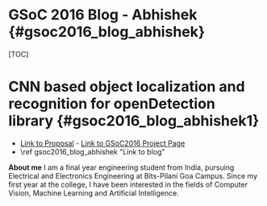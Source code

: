 
GSoC 2016 Blog - Abhishek {#gsoc2016_blog_abhishek}
====
[TOC]

CNN based object localization and recognition for openDetection library  {#gsoc2016_blog_abhishek1}
====

  - [Link to Proposal](https://summerofcode.withgoogle.com/serve/6621875723567104/) - [Link to GSoC2016 Project Page](https://docs.google.com/document/d/1-rq4BFcc_SgZLpQrA26_8hQYpSgUnGMcgNHbe7ipYuc/edit?pref=2&pli=1)
  - \ref gsoc2016_blog_abhishek "Link to blog"    

**About me**
I am a final year engineering student from India, pursuing Electrical and Electronics Engineering at Bits-Pilani Goa Campus. Since my first year at the college, I have been interested in the fields of Computer Vision, Machine Learning and Artificial Intelligence.  


